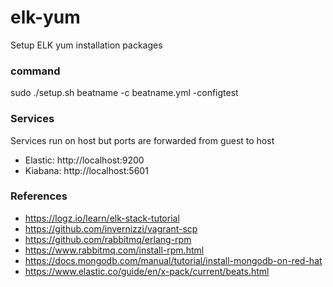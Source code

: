 # elk-yum
Setup ELK yum installation packages

### command

  sudo ./setup.sh
  beatname -c beatname.yml -configtest

### Services

Services run on host but ports are forwarded from guest to host

* Elastic: http://localhost:9200
* Kiabana: http://localhost:5601

### References

* https://logz.io/learn/elk-stack-tutorial
* https://github.com/invernizzi/vagrant-scp
* https://github.com/rabbitmq/erlang-rpm
* https://www.rabbitmq.com/install-rpm.html
* https://docs.mongodb.com/manual/tutorial/install-mongodb-on-red-hat
* https://www.elastic.co/guide/en/x-pack/current/beats.html
